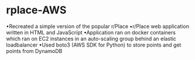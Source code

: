 # rplace-AWS
•Recreated a simple version of the popular r/Place
•r/Place web application written in HTML and JavaScript
•Application ran on docker containers which ran on EC2 instances in an auto-scaling group behind an elastic loadbalancer
•Used boto3 (AWS SDK for Python) to store points and get points from DynamoDB
